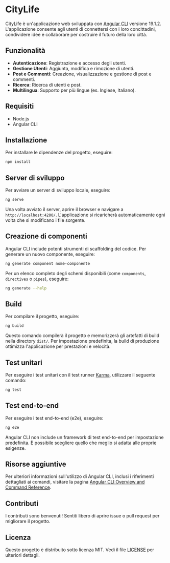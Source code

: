 # CityLife

CityLife è un'applicazione web sviluppata con [Angular CLI](https://github.com/angular/angular-cli) versione 19.1.2. L'applicazione consente agli utenti di connettersi con i loro concittadini, condividere idee e collaborare per costruire il futuro della loro città.

## Funzionalità

- **Autenticazione**: Registrazione e accesso degli utenti.
- **Gestione Utenti**: Aggiunta, modifica e rimozione di utenti.
- **Post e Commenti**: Creazione, visualizzazione e gestione di post e commenti.
- **Ricerca**: Ricerca di utenti e post.
- **Multilingua**: Supporto per più lingue (es. Inglese, Italiano).

## Requisiti

- Node.js
- Angular CLI

## Installazione

Per installare le dipendenze del progetto, eseguire:

```bash
npm install
```

## Server di sviluppo

Per avviare un server di sviluppo locale, eseguire:

```bash
ng serve
```

Una volta avviato il server, aprire il browser e navigare a `http://localhost:4200/`. L'applicazione si ricaricherà automaticamente ogni volta che si modificano i file sorgente.

## Creazione di componenti

Angular CLI include potenti strumenti di scaffolding del codice. Per generare un nuovo componente, eseguire:

```bash
ng generate component nome-componente
```

Per un elenco completo degli schemi disponibili (come `components`, `directives` o `pipes`), eseguire:

```bash
ng generate --help
```

## Build

Per compilare il progetto, eseguire:

```bash
ng build
```

Questo comando compilerà il progetto e memorizzerà gli artefatti di build nella directory `dist/`. Per impostazione predefinita, la build di produzione ottimizza l'applicazione per prestazioni e velocità.

## Test unitari

Per eseguire i test unitari con il test runner [Karma](https://karma-runner.github.io), utilizzare il seguente comando:

```bash
ng test
```

## Test end-to-end

Per eseguire i test end-to-end (e2e), eseguire:

```bash
ng e2e
```

Angular CLI non include un framework di test end-to-end per impostazione predefinita. È possibile scegliere quello che meglio si adatta alle proprie esigenze.

## Risorse aggiuntive

Per ulteriori informazioni sull'utilizzo di Angular CLI, inclusi i riferimenti dettagliati ai comandi, visitare la pagina [Angular CLI Overview and Command Reference](https://angular.dev/tools/cli).

## Contributi

I contributi sono benvenuti! Sentiti libero di aprire issue o pull request per migliorare il progetto.

## Licenza

Questo progetto è distribuito sotto licenza MIT. Vedi il file [LICENSE](LICENSE) per ulteriori dettagli.